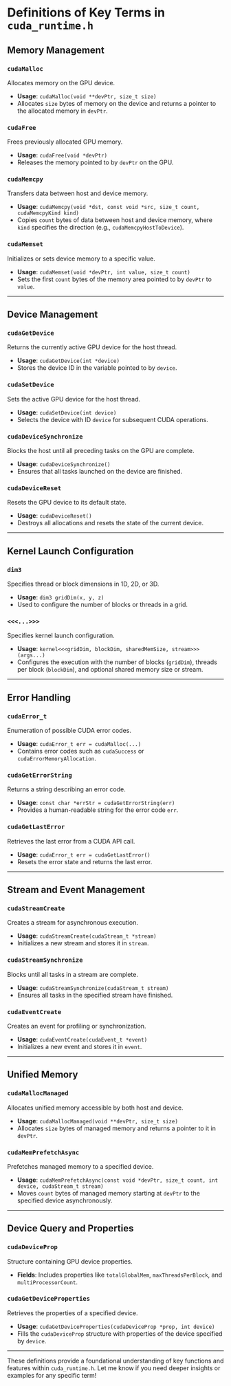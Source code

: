 # Definitions of Key Terms in `cuda_runtime.h`

## Memory Management

### **`cudaMalloc`**
Allocates memory on the GPU device.
- **Usage**: `cudaMalloc(void **devPtr, size_t size)`
- Allocates `size` bytes of memory on the device and returns a pointer to the allocated memory in `devPtr`.

### **`cudaFree`**
Frees previously allocated GPU memory.
- **Usage**: `cudaFree(void *devPtr)`
- Releases the memory pointed to by `devPtr` on the GPU.

### **`cudaMemcpy`**
Transfers data between host and device memory.
- **Usage**: `cudaMemcpy(void *dst, const void *src, size_t count, cudaMemcpyKind kind)`
- Copies `count` bytes of data between host and device memory, where `kind` specifies the direction (e.g., `cudaMemcpyHostToDevice`).

### **`cudaMemset`**
Initializes or sets device memory to a specific value.
- **Usage**: `cudaMemset(void *devPtr, int value, size_t count)`
- Sets the first `count` bytes of the memory area pointed to by `devPtr` to `value`.

---

## Device Management

### **`cudaGetDevice`**
Returns the currently active GPU device for the host thread.
- **Usage**: `cudaGetDevice(int *device)`
- Stores the device ID in the variable pointed to by `device`.

### **`cudaSetDevice`**
Sets the active GPU device for the host thread.
- **Usage**: `cudaSetDevice(int device)`
- Selects the device with ID `device` for subsequent CUDA operations.

### **`cudaDeviceSynchronize`**
Blocks the host until all preceding tasks on the GPU are complete.
- **Usage**: `cudaDeviceSynchronize()`
- Ensures that all tasks launched on the device are finished.

### **`cudaDeviceReset`**
Resets the GPU device to its default state.
- **Usage**: `cudaDeviceReset()`
- Destroys all allocations and resets the state of the current device.

---

## Kernel Launch Configuration

### **`dim3`**
Specifies thread or block dimensions in 1D, 2D, or 3D.
- **Usage**: `dim3 gridDim(x, y, z)`
- Used to configure the number of blocks or threads in a grid.

### **`<<<...>>>`**
Specifies kernel launch configuration.
- **Usage**: `kernel<<<gridDim, blockDim, sharedMemSize, stream>>>(args...)`
- Configures the execution with the number of blocks (`gridDim`), threads per block (`blockDim`), and optional shared memory size or stream.

---

## Error Handling

### **`cudaError_t`**
Enumeration of possible CUDA error codes.
- **Usage**: `cudaError_t err = cudaMalloc(...)`
- Contains error codes such as `cudaSuccess` or `cudaErrorMemoryAllocation`.

### **`cudaGetErrorString`**
Returns a string describing an error code.
- **Usage**: `const char *errStr = cudaGetErrorString(err)`
- Provides a human-readable string for the error code `err`.

### **`cudaGetLastError`**
Retrieves the last error from a CUDA API call.
- **Usage**: `cudaError_t err = cudaGetLastError()`
- Resets the error state and returns the last error.

---

## Stream and Event Management

### **`cudaStreamCreate`**
Creates a stream for asynchronous execution.
- **Usage**: `cudaStreamCreate(cudaStream_t *stream)`
- Initializes a new stream and stores it in `stream`.

### **`cudaStreamSynchronize`**
Blocks until all tasks in a stream are complete.
- **Usage**: `cudaStreamSynchronize(cudaStream_t stream)`
- Ensures all tasks in the specified stream have finished.

### **`cudaEventCreate`**
Creates an event for profiling or synchronization.
- **Usage**: `cudaEventCreate(cudaEvent_t *event)`
- Initializes a new event and stores it in `event`.

---

## Unified Memory

### **`cudaMallocManaged`**
Allocates unified memory accessible by both host and device.
- **Usage**: `cudaMallocManaged(void **devPtr, size_t size)`
- Allocates `size` bytes of managed memory and returns a pointer to it in `devPtr`.

### **`cudaMemPrefetchAsync`**
Prefetches managed memory to a specified device.
- **Usage**: `cudaMemPrefetchAsync(const void *devPtr, size_t count, int device, cudaStream_t stream)`
- Moves `count` bytes of managed memory starting at `devPtr` to the specified device asynchronously.

---

## Device Query and Properties

### **`cudaDeviceProp`**
Structure containing GPU device properties.
- **Fields**: Includes properties like `totalGlobalMem`, `maxThreadsPerBlock`, and `multiProcessorCount`.

### **`cudaGetDeviceProperties`**
Retrieves the properties of a specified device.
- **Usage**: `cudaGetDeviceProperties(cudaDeviceProp *prop, int device)`
- Fills the `cudaDeviceProp` structure with properties of the device specified by `device`.

---

These definitions provide a foundational understanding of key functions and features within `cuda_runtime.h`. Let me know if you need deeper insights or examples for any specific term!
